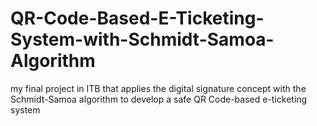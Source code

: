 # QR-Code-Based-E-Ticketing-System-with-Schmidt-Samoa-Algorithm
my final project in ITB that applies the digital signature concept with the Schmidt-Samoa algorithm to develop a safe QR Code-based e-ticketing system
